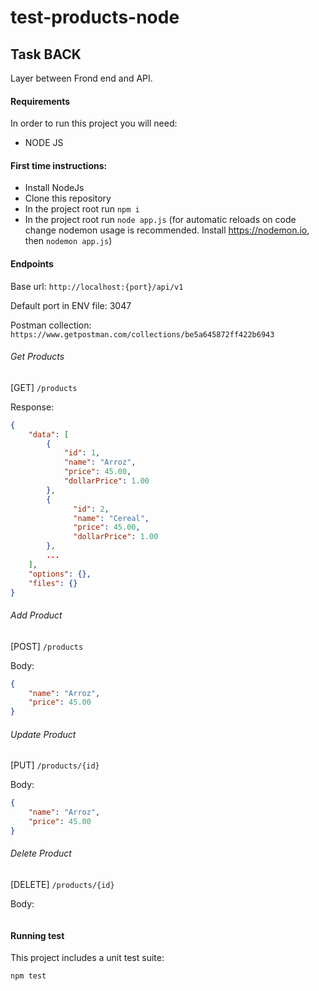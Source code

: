 # test-products-node

## Task BACK
Layer between Frond end and API.

#### Requirements
In order to run this project you will need:

* NODE JS

#### First time instructions:
* Install NodeJs
* Clone this repository
* In the project root run ``` npm i ```
* In the project root run ``` node app.js ``` 
(for automatic reloads on code change nodemon usage is recommended. Install https://nodemon.io, then ```nodemon app.js```)

#### Endpoints

Base url: ``` http://localhost:{port}/api/v1 ```

Default port in ENV file: 3047

Postman collection: ``` https://www.getpostman.com/collections/be5a645872ff422b6943 ```

###### Get Products
[GET] ```/products```

Response:
```json
{
    "data": [
        {
            "id": 1,
            "name": "Arroz",
            "price": 45.00,
            "dollarPrice": 1.00
        },
        {
              "id": 2,
              "name": "Cereal",
              "price": 45.00,
              "dollarPrice": 1.00
        },
        ...
    ],
    "options": {},
    "files": {}
}
```

###### Add Product
[POST] ```/products```

Body:
```json
{
    "name": "Arroz",
    "price": 45.00
}
```

###### Update Product
[PUT] ```/products/{id}```

Body:
```json
{
    "name": "Arroz",
    "price": 45.00
}
```

###### Delete Product
[DELETE] ```/products/{id}```

Body:
```json
```

#### Running test
This project includes a unit test suite:
```
npm test
```
